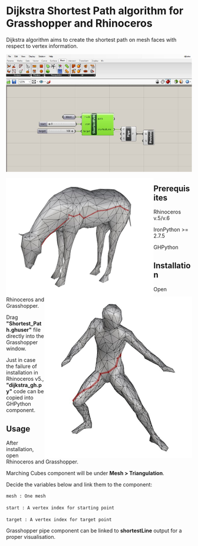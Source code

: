 # Dijkstra Shortest Path algorithm for Grasshopper and Rhinoceros

Dijkstra algorithm aims to create the shortest path on mesh faces with respect to vertex information.

![](./images/dijkstra_gh.JPG)

<img src="./images/horse-dijkstra.JPG" align="left" width="400">

<img src="./images/man-dijkstra.JPG" align="right" width="400">

## Prerequisites

Rhinoceros v.5/v.6

IronPython >= 2.7.5

GHPython

## Installation

Open Rhinoceros and Grasshopper.

Drag **"Shortest_Path.ghuser"** file directly into the Grasshopper window.

Just in case the failure of installation in Rhinoceros v5., **"dijkstra_gh.py"** code can be copied into GHPython component.

## Usage

After installation, open Rhinoceros and Grasshopper.

Marching Cubes component will be under **Mesh > Triangulation**.

Decide the variables below and link them to the component: 

    mesh : One mesh

    start : A vertex index for starting point
    
    target : A vertex index for target point

Grasshopper pipe component can be linked to **shortestLine** output for a proper visualisation.

